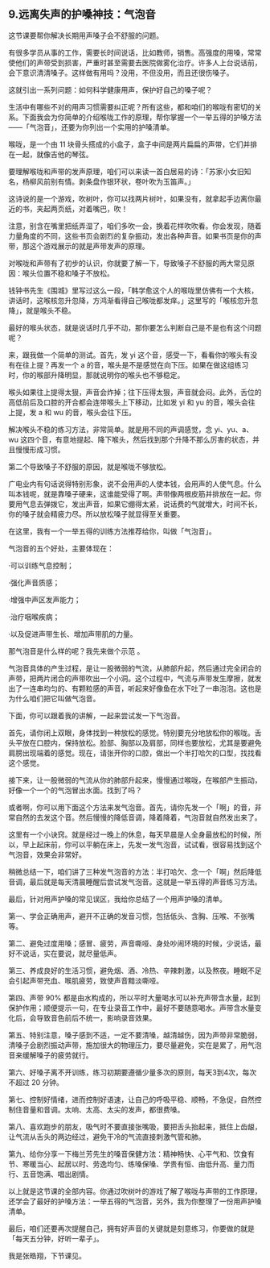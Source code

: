 ## 9.远离失声的护嗓神技：气泡音
这节课要帮你解决长期用声嗓子会不舒服的问题。


有很多学员从事的工作，需要长时间说话，比如教师，销售。高强度的用嗓，常常使他们的声带受到损害，严重时甚至需要去医院做雾化治疗。许多人上台说话前，会下意识清清嗓子。这样做有用吗？没用，不但没用，而且还很伤嗓子。


这就引出一系列问题：如何科学健康用声，保护好自己的嗓子呢？


生活中有哪些不对的用声习惯需要纠正呢？所有这些，都和咱们的喉咙有密切的关系。下面我会为你简单的介绍喉咙工作的原理，帮你掌握一个一举五得的护嗓方法——「气泡音」，还要为你列出一个实用的护嗓清单。


喉咙，是一个由 11 块骨头搭成的小盒子，盒子中间是两片扁扁的声带，它们并排在一起，就像吉他的琴弦。


要理解喉咙和声带的发声原理，咱们可以来读一首白居易的诗：「苏家小女旧知名，杨柳风前别有情。剥条盘作银环状，卷叶吹为玉笛声。」


这诗说的是一个游戏，吹树叶，你可以找两片树叶，如果没有，就拿起手边离你最近的书，夹起两页纸，对着嘴巴，吹！


注意，别含在嘴里把纸弄湿了，咱们多吹一会，换着花样吹吹看。你会发现，随着力量角度的不同，这些书页会剧烈的复杂振动，发出各种声音。如果书页是你的声带，那这个游戏展示的就是声带发声的原理。


对喉咙和声带有了初步的认识，你就要了解一下，导致嗓子不舒服的两大常见原因：喉头位置不稳和嗓子不放松。


钱钟书先生《围城》里写过这么一段，「韩学愈这个人的喉咙里仿佛有一个大核，讲话时，这喉核忽升忽降，方鸿渐看得自己喉咙都发痒。」这里写的「喉核忽升忽降」，就是喉头不稳。


最好的喉头状态，就是说话时几乎不动，那你要怎么判断自己是不是也有这个问题呢？


来，跟我做一个简单的测试。首先，发 yi 这个音，感受一下，看看你的喉头有没有在往上提？再发一个 a 的音，喉头是不是感觉在向下压。如果在做这组练习时，你的喉部升降明显，那就说明你的喉头也不够稳定。


喉头如果往上提得太狠，声音会炸掉；往下压得太狠，声音就会闷。此外，舌位的高低前后及口腔的开合都会连带喉头上下移动，比如发 yi 和 yu 的音，喉头会往上提，发 a 和 wu 的音，喉头会往下压。


解决喉头不稳的练习方法，非常简单。就是用不同的声调感觉，念 yi、yu、a、wu 这四个音，有意地提起、降下喉头，然后找到那个升降不那么厉害的状态，并且慢慢形成习惯。 


第二个导致嗓子不舒服的原因，就是喉咙不够放松。


广电业内有句话说得特别形象，说不会用声的人使本钱，会用声的人使气息。什么叫本钱呢，就是靠嗓子硬来，这谁能受得了啊。声带像两根皮筋并排放在一起。你要用气息去弹拨它，发出声音，如果它绷得太紧，说话费的气就增大，时间不长，你的嗓子就会精疲力尽。所以放松嗓子就显得至关重要。


在这里，我有一个一举五得的训练方法推荐给你，叫做「气泡音」。


气泡音的五个好处，主要体现在：


·可以训练气息控制；


·强化声音质感；


·增强中声区发声能力；


·治疗咽喉疾病；


·以及促进声带生长、增加声带肌的力量。


 那气泡音是什么样的呢？我先来做个示范 。 


气泡音具体的产生过程，是让一股微弱的气流，从肺部升起，然后通过完全闭合的声带，把两片闭合的声带吹出一个小洞。这个过程中，气流与声带发生摩擦，就发出了一连串均匀的、有颗粒感的声音，听起来好像鱼在水下吐了一串泡泡。这也是为什么咱们把它叫做气泡音。


下面，你可以跟着我的讲解，一起来尝试发一下气泡音。


首先，请你闭上双眼，身体找到一种放松的感觉。特别要充分地放松你的喉咙。舌头平放在口腔内，保持放松。脸部、胸部以及肩部，同样也要放松，尤其是要避免肩膀出现端着的感觉。现在，请张开你的口腔，做出一个半打哈欠的口型，找找看这个感觉。


接下来，让一股微弱的气流从你的肺部升起来，慢慢通过喉咙，在喉部产生振动，好像一个一个的气泡冒出水面。找到了吗？ 


或者啊，你可以用下面这个方法来发气泡音。首先，请你先发一个「啊」的音，非常自然的去发这个音。然后慢慢的降低音调，降着降着，气泡音就自然发出来了。 


这里有一个小诀窍。就是经过一晚上的休息，每天早晨是人全身最放松的时候，所以，早上起床前，你可以平躺在床上，先发一发气泡音，试试看，很容易找到这个气泡音，效果会非常好。


稍微总结一下，咱们讲了三种发气泡音的方法：半打哈欠、念一个「啊」然后降低音调，最后就是每天清晨睡醒后尝试发气泡音。这就是一举五得的声音练习方法。


最后，针对用声护嗓的常见误区，我给你总结了一个用声护嗓的清单。


第一、学会正确用声，避开不正确的发音习惯，包括低头、含胸、压喉、不张嘴等。


第二、避免过度用嗓；感冒、疲劳，声音嘶哑、身处吵闹环境的时候，少说话，最好不说话，实在要说，就尽量低声。


第三、养成良好的生活习惯，避免烟、酒、冷热、辛辣刺激，以及熬夜。睡眠不足会引起声带充血、喉肌疲劳，致使声音黯淡嘶哑。


第四、声带 90% 都是由水构成的，所以平时大量喝水可以补充声带含水量，起到保护作用；顺便提示一句，在专业录音工作中，最好不要随意喝水。声带含水量变化后，会导致音色前后不统一，影响录音效果。


第五、特别注意，嗓子感到不适，一定不要清嗓，越清越伤，因为声带非常脆弱，清嗓子会剧烈振动声带，施加很大的物理压力，要尽量避免，实在是累了，用气泡音来缓解嗓子的疲劳就行。


第六、好嗓子离不开训练，练习初期要遵循少量多次的原则，每天3到4次，每次不超过 20 分钟。


第七、控制好情绪，进而控制好语速，让自己的呼吸平稳、顺畅，不急促，自然控制住音量和音调。太响、太高、太尖的发声，都很费嗓。


第八、喜欢跑步的朋友，吸气时不要直接张嘴吸，要把舌头抬起来，抵住上齿龈，让气流从舌头的两边经过，避免干冷的气流直接刺激气管和肺。


第九、给你分享一下梅兰芳先生的嗓音保健方法：精神畅快、心平气和、饮食有节、寒暖当心、起居以时、劳逸均匀、练嗓保嗓、学贵有恒、由低升高、量力而行、五音饱满、唱出剧情。


以上就是这节课的全部内容。你通过吹树叶的游戏了解了喉咙与声带的工作原理，还学会了最好的护嗓方法：一举五得的气泡音，另外，我为你整理了一份用声护嗓清单。


最后，咱们还要再次提醒自己，拥有好声音的关键就是刻意练习，你要做的就是「每天五分钟，好听一辈子」。


我是张皓翔，下节课见。

